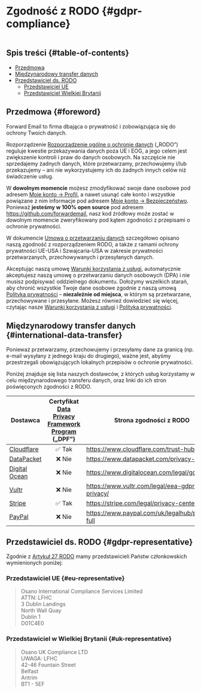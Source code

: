# Zgodność z RODO {#gdpr-compliance}

<img loading="lazy" src="/img/articles/gdpr.webp" alt="" class="rounded-lg" />

## Spis treści {#table-of-contents}

* [Przedmowa](#foreword)
* [Międzynarodowy transfer danych](#international-data-transfer)
* [Przedstawiciel ds. RODO](#gdpr-representative)
  * [Przedstawiciel UE](#eu-representative)
  * [Przedstawiciel Wielkiej Brytanii](#uk-representative)

## Przedmowa {#foreword}

Forward Email to firma dbająca o prywatność i zobowiązująca się do ochrony Twoich danych.

Rozporządzenie [Rozporządzenie ogólne o ochronie danych](https://en.wikipedia.org/wiki/General_Data_Protection_Regulation) („RODO”) reguluje kwestie przekazywania danych poza UE i EOG, a jego celem jest zwiększenie kontroli i praw do danych osobowych. Na szczęście nie sprzedajemy żadnych danych, które przetwarzamy, przechowujemy i/lub przekazujemy – ani nie wykorzystujemy ich do żadnych innych celów niż świadczenie usług.

W **dowolnym momencie** możesz zmodyfikować swoje dane osobowe pod adresem [Moje konto → Profil](/my-account/profile), a nawet usunąć całe konto i wszystkie powiązane z nim informacje pod adresem [Moje konto → Bezpieczeństwo](/my-account/security). Ponieważ **jesteśmy w 100% open source** pod adresem <https://github.com/forwardemail>, nasz kod źródłowy może zostać w dowolnym momencie zweryfikowany pod kątem zgodności z przepisami o ochronie prywatności.

W dokumencie [Umowa o przetwarzaniu danych](/dpa) szczegółowo opisano naszą zgodność z rozporządzeniem RODO, a także z ramami ochrony prywatności UE-USA i Szwajcaria-USA w zakresie prywatności przetwarzanych, przechowywanych i przesyłanych danych.

Akceptując naszą umowę [Warunki korzystania z usługi](/terms), automatycznie akceptujesz naszą umowę o przetwarzaniu danych osobowych (DPA) i nie musisz podpisywać oddzielnego dokumentu. Dołożymy wszelkich starań, aby chronić wszystkie Twoje dane osobowe zgodnie z naszą umową [Polityka prywatności](/privacy) – **niezależnie od miejsca**, w którym są przetwarzane, przechowywane i przesyłane. Możesz również dowiedzieć się więcej, czytając nasze [Warunki korzystania z usługi](/terms) i [Polityka prywatności](/privacy).

## Międzynarodowy transfer danych {#international-data-transfer}

Ponieważ przetwarzamy, przechowujemy i przesyłamy dane za granicą (np. e-mail wysyłany z jednego kraju do drugiego), ważne jest, abyśmy przestrzegali obowiązujących lokalnych przepisów o ochronie prywatności.

Poniżej znajduje się lista naszych dostawców, z których usług korzystamy w celu międzynarodowego transferu danych, oraz linki do ich stron poświęconych zgodności z RODO.

| Dostawca | Certyfikat [Data Privacy Framework Program](https://www.dataprivacyframework.gov/) („DPF”) | Strona zgodności z RODO |
| ----------------------------------------- | :---------------------------------------------------------------------------------------: | ------------------------------------------------- |
| [Cloudflare](https://cloudflare.com) | :white_check_mark: Tak | <https://www.cloudflare.com/trust-hub/gdpr/> |
| [DataPacket](https://www.datapacket.com/) | :x: Nie | <https://www.datapacket.com/privacy-policy> |
| [Digital Ocean](https://digitalocean.com) | :x: Nie | <https://www.digitalocean.com/legal/gdpr> |
| [Vultr](https://www.vultr.com) | :x: Nie | <https://www.vultr.com/legal/eea-gdpr-privacy/> |
| [Stripe](https://stripe.com/) | :white_check_mark: Tak | <https://stripe.com/legal/privacy-center> |
| [PayPal](https://www.paypal.com/us/home) | :x: Nie | <https://www.paypal.com/uk/legalhub/privacy-full> |

## Przedstawiciel ds. RODO {#gdpr-representative}

Zgodnie z [Artykuł 27 RODO](https://gdpr-info.eu/art-27-gdpr/) mamy przedstawicieli Państw członkowskich wymienionych poniżej:

### Przedstawiciel UE {#eu-representative}

<blockquote class="notranslate">Osano International Compliance Services Limited<br />ATTN: LFHC<br />3 Dublin Landings<br />North Wall Quay<br />Dublin 1<br />D01C4E0</blockquote>

### Przedstawiciel w Wielkiej Brytanii {#uk-representative}

<blockquote class="notranslate">Osano UK Compliance LTD<br />UWAGA: LFHC<br />42-46 Fountain Street<br />Belfast<br />Antrim<br />BT1 - 5EF</blockquote>